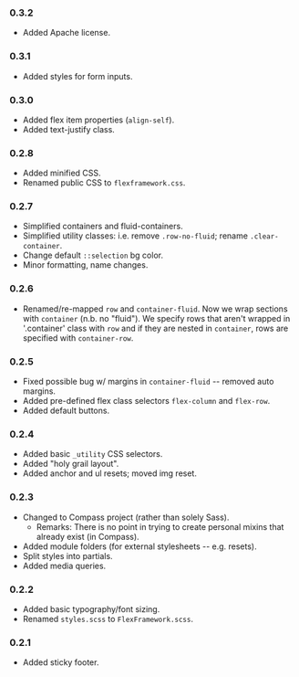 ### 0.3.2
- Added Apache license.

### 0.3.1
- Added styles for form inputs.

### 0.3.0
- Added flex item properties (`align-self`).
- Added text-justify class.

### 0.2.8
- Added minified CSS.
- Renamed public CSS to `flexframework.css`.

### 0.2.7
- Simplified containers and fluid-containers.
- Simplified utility classes: i.e. remove `.row-no-fluid`; rename `.clear-container`.
- Change default `::selection` bg color.
- Minor formatting, name changes.

### 0.2.6
- Renamed/re-mapped `row` and `container-fluid`. Now we wrap sections with `container` (n.b. no "fluid"). We specify rows that aren't wrapped in '.container' class with `row` and if they are nested in `container`, rows are specified with `container-row`.

### 0.2.5
- Fixed possible bug w/ margins in `container-fluid` -- removed auto margins.
- Added pre-defined flex class selectors `flex-column` and `flex-row`.
- Added default buttons.

### 0.2.4
- Added basic `_utility` CSS selectors.
- Added "holy grail layout".
- Added anchor and ul resets; moved img reset.

### 0.2.3
- Changed to Compass project (rather than solely Sass).
    - Remarks: There is no point in trying to create personal mixins that already exist (in Compass).
- Added module folders (for external stylesheets -- e.g. resets).
- Split styles into partials.
- Added media queries.

### 0.2.2
- Added basic typography/font sizing.
- Renamed `styles.scss` to `FlexFramework.scss`.

### 0.2.1
- Added sticky footer.
